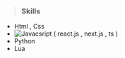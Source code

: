 > ### **Skills**
- Html , Css
- ![Javacsript](https://img.shields.io/badge/Javascript-black?style=for-the-badge&logo=javascript) ( react.js , next.js , ts )
- Python
- Lua
